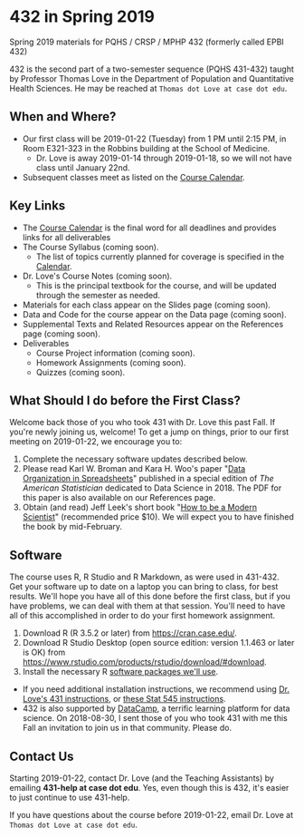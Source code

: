 # 432 in Spring 2019

Spring 2019 materials for PQHS / CRSP / MPHP 432 (formerly called EPBI 432)

432 is the second part of a two-semester sequence (PQHS 431-432) taught by Professor Thomas Love in the Department of Population and Quantitative Health Sciences. He may be reached at `Thomas dot Love at case dot edu`.

## When and Where?

- Our first class will be 2019-01-22 (Tuesday) from 1 PM until 2:15 PM, in Room E321-323 in the Robbins building at the School of Medicine. 
    - Dr. Love is away 2019-01-14 through 2019-01-18, so we will not have class until January 22nd.
- Subsequent classes meet as listed on the [Course Calendar](https://github.com/THOMASELOVE/432-2019/blob/master/calendar.md).

## Key Links

- The [Course Calendar](https://github.com/THOMASELOVE/432-2019/blob/master/calendar.md) is the final word for all deadlines and provides links for all deliverables
- The Course Syllabus (coming soon). 
    - The list of topics currently planned for coverage is specified in the [Calendar](https://github.com/THOMASELOVE/432-2019/blob/master/calendar.md).
- Dr. Love's Course Notes (coming soon). 
    - This is the principal textbook for the course, and will be updated through the semester as needed.
- Materials for each class appear on the Slides page (coming soon). 
- Data and Code for the course appear on the Data page (coming soon). 
- Supplemental Texts and Related Resources appear on the References page (coming soon).
- Deliverables
    - Course Project information (coming soon). 
    - Homework Assignments (coming soon). 
    - Quizzes (coming soon). 

## What Should I do before the First Class?

Welcome back those of you who took 431 with Dr. Love this past Fall. If you're newly joining us, welcome! To get a jump on things, prior to our first meeting on 2019-01-22, we encourage you to:

1. Complete the necessary software updates described below. 
2. Please read Karl W. Broman and Kara H. Woo's paper "[Data Organization in Spreadsheets](https://doi.org/10.1080/00031305.2017.1375989)" published in a special edition of *The American Statistician* dedicated to Data Science in 2018. The PDF for this paper is also available on our References page.
3. Obtain (and read) Jeff Leek's short book "[How to be a Modern Scientist](https://leanpub.com/modernscientist)" (recommended price $10). We will expect you to have finished the book by mid-February.

## Software

The course uses R, R Studio and R Markdown, as were used in 431-432. Get your software up to date on a laptop you can bring to class, for best results. We'll hope you have all of this done before the first class, but if you have problems, we can deal with them at that session. You'll need to have all of this accomplished in order to do your first homework assignment.

1. Download R (R 3.5.2 or later) from https://cran.case.edu/.
2. Download R Studio Desktop (open source edition: version 1.1.463 or later is OK) from https://www.rstudio.com/products/rstudio/download/#download.
3. Install the necessary R [software packages we'll use](https://github.com/THOMASELOVE/2019-432/blob/master/PACKAGES.md).

- If you need additional installation instructions, we recommend using [Dr. Love's 431 instructions](https://github.com/THOMASELOVE/431-2018/tree/master/software), or [these Stat 545 instructions](https://stat545.com/block000_r-rstudio-install.html).
- 432 is also supported by [DataCamp](https://www.datacamp.com), a terrific learning platform for data science. On 2018-08-30, I sent those of you who took 431 with me this Fall an invitation to join us in that community. Please do.

## Contact Us

Starting 2019-01-22, contact Dr. Love (and the Teaching Assistants) by emailing **431-help at case dot edu**. Yes, even though this is 432, it's easier to just continue to use 431-help.

If you have questions about the course before 2019-01-22, email Dr. Love at `Thomas dot Love at case dot edu`.
